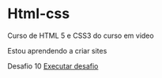 # Html-css
 Curso de HTML 5 e CSS3 do curso em video

 Estou aprendendo a criar sites

 Desafio 10 
 <a href="https://rafaelnsouza92.github.io/Html-css/exercicios/desafios/desafio10/android.html">Executar desafio</a>
